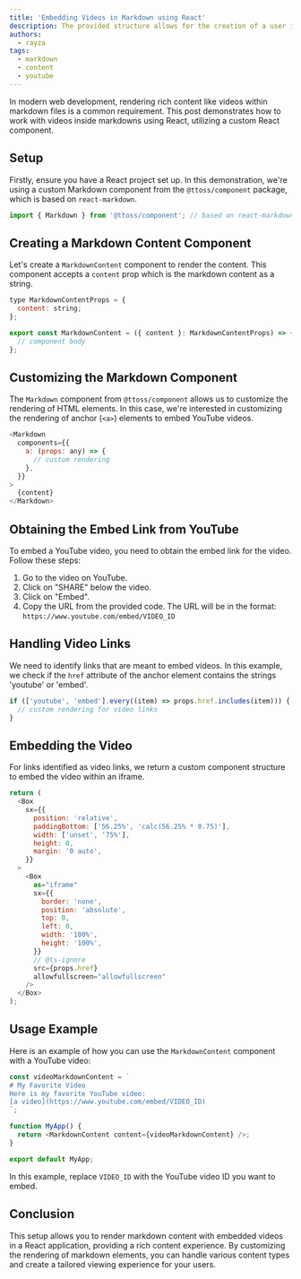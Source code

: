 ```yaml
---
title: 'Embedding Videos in Markdown using React'
description: The provided structure allows for the creation of a user interface that can effectively render Markdown content with embedded videos, offering a rich content experience for the end-users.
authors:
  - rayza
tags:
  - markdown
  - content
  - youtube
---
```


In modern web development, rendering rich content like videos within markdown files is a common requirement. This post demonstrates how to work with videos inside markdowns using React, utilizing a custom React component.

## Setup

Firstly, ensure you have a React project set up. In this demonstration, we're using a custom Markdown component from the `@ttoss/component` package, which is based on `react-markdown`.

```javascript
import { Markdown } from '@ttoss/component'; // based on react-markdown
```

## Creating a Markdown Content Component

Let's create a `MarkdownContent` component to render the content. This component accepts a `content` prop which is the markdown content as a string.

```javascript
type MarkdownContentProps = {
  content: string;
};

export const MarkdownContent = ({ content }: MarkdownContentProps) => {
  // component body
};
```

## Customizing the Markdown Component

The `Markdown` component from `@ttoss/component` allows us to customize the rendering of HTML elements. In this case, we're interested in customizing the rendering of anchor (`<a>`) elements to embed YouTube videos.

```javascript
<Markdown
  components={{
    a: (props: any) => {
      // custom rendering
    },
  }}
>
  {content}
</Markdown>
```

## Obtaining the Embed Link from YouTube

To embed a YouTube video, you need to obtain the embed link for the video. Follow these steps:

1. Go to the video on YouTube.
2. Click on "SHARE" below the video.
3. Click on "Embed".
4. Copy the URL from the provided code. The URL will be in the format: `https://www.youtube.com/embed/VIDEO_ID`

## Handling Video Links

We need to identify links that are meant to embed videos. In this example, we check if the `href` attribute of the anchor element contains the strings 'youtube' or 'embed'.

```javascript
if (['youtube', 'embed'].every((item) => props.href.includes(item))) {
  // custom rendering for video links
}
```

## Embedding the Video

For links identified as video links, we return a custom component structure to embed the video within an iframe.

```javascript
return (
  <Box
    sx={{
      position: 'relative',
      paddingBottom: ['56.25%', 'calc(56.25% * 0.75)'],
      width: ['unset', '75%'],
      height: 0,
      margin: '0 auto',
    }}
  >
    <Box
      as="iframe"
      sx={{
        border: 'none',
        position: 'absolute',
        top: 0,
        left: 0,
        width: '100%',
        height: '100%',
      }}
      // @ts-ignore
      src={props.href}
      allowfullscreen="allowfullscreen"
    />
  </Box>
);
```

## Usage Example

Here is an example of how you can use the `MarkdownContent` component with a YouTube video:

```javascript
const videoMarkdownContent = `
# My Favorite Video
Here is my favorite YouTube video:
[a video](https://www.youtube.com/embed/VIDEO_ID)
`;

function MyApp() {
  return <MarkdownContent content={videoMarkdownContent} />;
}

export default MyApp;
```

In this example, replace `VIDEO_ID` with the YouTube video ID you want to embed.

## Conclusion

This setup allows you to render markdown content with embedded videos in a React application, providing a rich content experience. By customizing the rendering of markdown elements, you can handle various content types and create a tailored viewing experience for your users.
